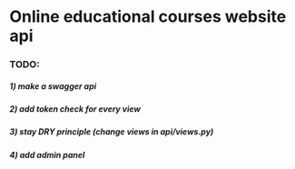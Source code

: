 # Online educational courses website api

### TODO:
##### 1) make a swagger api
##### 2) add token check for every view
##### 3) stay DRY principle (change views in api/views.py)
##### 4) add admin panel

